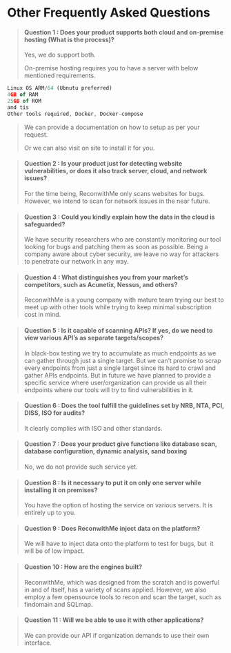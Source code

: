 #  Other Frequently Asked Questions 

> #### Question 1 : Does your product supports both cloud and on-premise hosting (What is the process)?
> Yes, we do support both. 
>
> On-premise hosting requires you to have a server with below mentioned requirements.
>
```js
Linux OS ARM/64 (Ubnutu preferred)
4GB of RAM
25GB of ROM
and tis 
Other tools required, Docker, Docker-compose
```
> We can provide a documentation on how to setup as per your request.
>
> Or we can also visit on site to install it for you.

> #### Question 2 : Is your product just for detecting website vulnerabilities, or does it also track server, cloud, and network issues?
> For the time being, ReconwithMe only scans websites for bugs. However, we intend to scan for network issues in the near future.

> #### Question 3 : Could you kindly explain how the data in the cloud is safeguarded?
> We have security researchers who are constantly monitoring our tool looking for bugs and patching them as soon as possible. Being a company aware about cyber security, we leave no way for attackers to penetrate our network in any way.

> #### Question 4 : What distinguishes you from your market’s competitors, such as Acunetix, Nessus, and others?
> ReconwithMe is a young company with mature team trying our best to meet up with other tools while trying to keep minimal subscription cost in mind. 

> #### Question 5 : Is it capable of scanning APIs? If yes, do we need to view various API’s as separate targets/scopes?
> In black-box testing we try to accumulate as much endpoints as we can gather through just a single target. But we can’t promise to scrap every endpoints from just a single target since its hard to crawl and gather APIs endpoints. But in future we have planned to provide a specific service where user/organization can provide us all their endpoints where our tools will try to find vulnerabilities in it.

> #### Question 6 : Does the tool fulfill the guidelines set by NRB, NTA, PCI, DISS, ISO for audits?
> It clearly complies with ISO and other standards.

> #### Question 7 : Does your product give functions like database scan, database configuration, dynamic analysis, sand boxing
> No, we do not provide such service yet.

> #### Question 8 : Is it necessary to put it on only one server while installing it on premises?
> You have the option of hosting the service on various servers. It is entirely up to you.

> #### Question 9 : Does ReconwithMe inject data on the platform?
> We will have to inject data onto the platform to test for bugs, but  it will be of low impact.

> #### Question 10 : How are the engines built?
> ReconwithMe, which was designed from the scratch and is powerful in and of itself, has a variety of scans applied. However, we also employ a few opensource tools to recon and scan the target, such as findomain and SQLmap.

> #### Question 11 : Will we be able to use it with other applications?
> We can provide our API if organization demands to use their own interface. 





